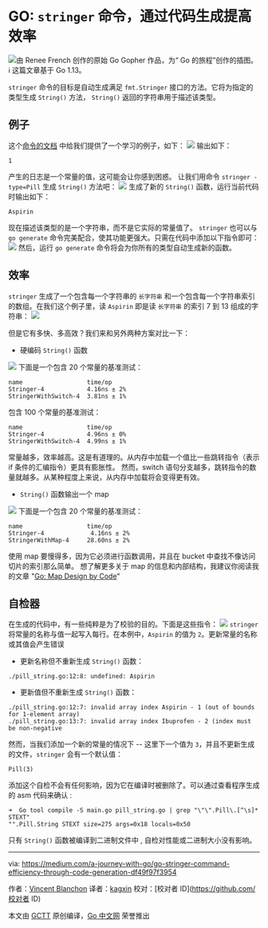 # GO: `stringer` 命令，通过代码生成提高效率
![由 Renee French 创作的原始 Go Gopher 作品，为“ Go 的旅程”创作的插图。](https://raw.githubusercontent.com/studygolang/gctt-images2/master/20200605-Go-Stringer-Command-Efficiency-Through-Code-Generation/00.png)
ℹ️  这篇文章基于 Go 1.13。

`stringer` 命令的目标是自动生成满足 `fmt.Stringer` 接口的方法。它将为指定的类型生成 `String()` 方法， `String()` 返回的字符串用于描述该类型。

## 例子
这个[命令的文档](https://godoc.org/golang.org/x/tools/cmd/stringer) 中给我们提供了一个学习的例子，如下：
![](https://raw.githubusercontent.com/studygolang/gctt-images2/master/20200605-Go-Stringer-Command-Efficiency-Through-Code-Generation/01.png)
输出如下：
```
1
```
产生的日志是一个常量的值，这可能会让你感到困惑。
让我们用命令 `stringer -type=Pill` 生成 `String()` 方法吧：
![](https://raw.githubusercontent.com/studygolang/gctt-images2/master/20200605-Go-Stringer-Command-Efficiency-Through-Code-Generation/02.png)
生成了新的 `String()` 函数，运行当前代码时输出如下：
```
Aspirin
```
现在描述该类型的是一个字符串，而不是它实际的常量值了。
 `stringer` 也可以与 `go generate` 命令完美配合，使其功能更强大。只需在代码中添加以下指令即可：
![](https://raw.githubusercontent.com/studygolang/gctt-images2/master/20200605-Go-Stringer-Command-Efficiency-Through-Code-Generation/03.png)
然后，运行 `go generate` 命令将会为你所有的类型自动生成新的函数。

## 效率
`stringer` 生成了一个包含每一个字符串的 ` 长字符串 ` 和一个包含每一个字符串索引的数组。在我们这个例子里，读 `Aspirin` 即是读 ` 长字符串 ` 的索引 7 到 13 组成的字符串：
![](https://raw.githubusercontent.com/studygolang/gctt-images2/master/20200605-Go-Stringer-Command-Efficiency-Through-Code-Generation/04.png)

但是它有多快、多高效？我们来和另外两种方案对比一下：
* 硬编码 `String()` 函数

![](https://raw.githubusercontent.com/studygolang/gctt-images2/master/20200605-Go-Stringer-Command-Efficiency-Through-Code-Generation/05.png)
下面是一个包含 20 个常量的基准测试：
```
name                  time/op
Stringer-4            4.16ns ± 2%
StringerWithSwitch-4  3.81ns ± 1%
```
包含 100 个常量的基准测试：
```
name                  time/op
Stringer-4            4.96ns ± 0%
StringerWithSwitch-4  4.99ns ± 1%
```
常量越多，效率越高。这是有道理的。从内存中加载一个值比一些跳转指令（表示 if 条件的汇编指令）更具有膨胀性。
然而，switch 语句分支越多，跳转指令的数量就越多。从某种程度上来说，从内存中加载将会变得更有效。

* `String()` 函数输出一个 map

![](https://raw.githubusercontent.com/studygolang/gctt-images2/master/20200605-Go-Stringer-Command-Efficiency-Through-Code-Generation/06.png)
下面是一个包含 20 个常量的基准测试：
```
name                  time/op
Stringer-4             4.16ns ± 2%
StringerWithMap-4     28.60ns ± 2%
```
使用 map 要慢得多，因为它必须进行函数调用，并且在 bucket 中查找不像访问切片的索引那么简单。
想了解更多关于 map 的信息和内部结构，我建议你阅读我的文章 "[Go: Map Design by Code](https://medium.com/a-journey-with-go/go-map-design-by-code-part-ii-50d111557c08)"

## 自检器
在生成的代码中，有一些纯粹是为了校验的目的。下面是这些指令：
![](https://raw.githubusercontent.com/studygolang/gctt-images2/master/20200605-Go-Stringer-Command-Efficiency-Through-Code-Generation/07.png)
`stringer` 将常量的名称与值一起写入每行。在本例中，`Aspirin` 的值为 `2`。更新常量的名称或其值会产生错误
* 更新名称但不重新生成 `String()` 函数：
```
./pill_string.go:12:8: undefined: Aspirin
```
* 更新值但不重新生成 `String()` 函数：
```
./pill_string.go:12:7: invalid array index Aspirin - 1 (out of bounds for 1-element array)
./pill_string.go:13:7: invalid array index Ibuprofen - 2 (index must be non-negative
```
然而，当我们添加一个新的常量的情况下 -- 这里下一个值为 `3`，并且不更新生成的文件，`stringer` 会有一个默认值：
```
Pill(3)
```
添加这个自检不会有任何影响，因为它在编译时被删除了。可以通过查看程序生成的 asm 代码来确认 :
```
➜  Go tool compile -S main.go pill_string.go | grep "\"\".Pill\.[^\s]* STEXT"
"".Pill.String STEXT size=275 args=0x18 locals=0x50
```
只有 `String()` 函数被编译到二进制文件中 , 自检对性能或二进制大小没有影响。

---
via: https://medium.com/a-journey-with-go/go-stringer-command-efficiency-through-code-generation-df49f97f3954

作者：[Vincent Blanchon](https://medium.com/@blanchon.vincent)
译者：[kagxin](https://github.com/kagxin)
校对：[校对者 ID](https://github.com/校对者 ID)

本文由 [GCTT](https://github.com/studygolang/GCTT) 原创编译，[Go 中文网](https://studygolang.com/) 荣誉推出